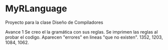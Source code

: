 # MyRLanguage

Proyecto para la clase Diseño de Compiladores

Avance 1
Se creo el la gramática con sus reglas. Se imprimen las reglas al probar el codigo.
Aparecen "errores" en lineas "que no existen". 1352, 1203, 1084, 1062.
